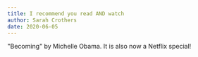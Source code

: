 ```yaml
---
title: I recommend you read AND watch
author: Sarah Crothers
date: 2020-06-05
---
```


"Becoming" by Michelle Obama. It is also now a Netflix special!
